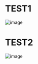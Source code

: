 # TEST1
![image](https://github.com/mohammedMesbahi/LP_TP2_JAVA/assets/116631139/389b8c75-eafa-402b-b67e-784ce5a5e147)
# TEST2
![image](https://github.com/mohammedMesbahi/LP_TP2_JAVA/assets/116631139/0273467f-9c6c-44c9-817b-41d3edb65c1b)
